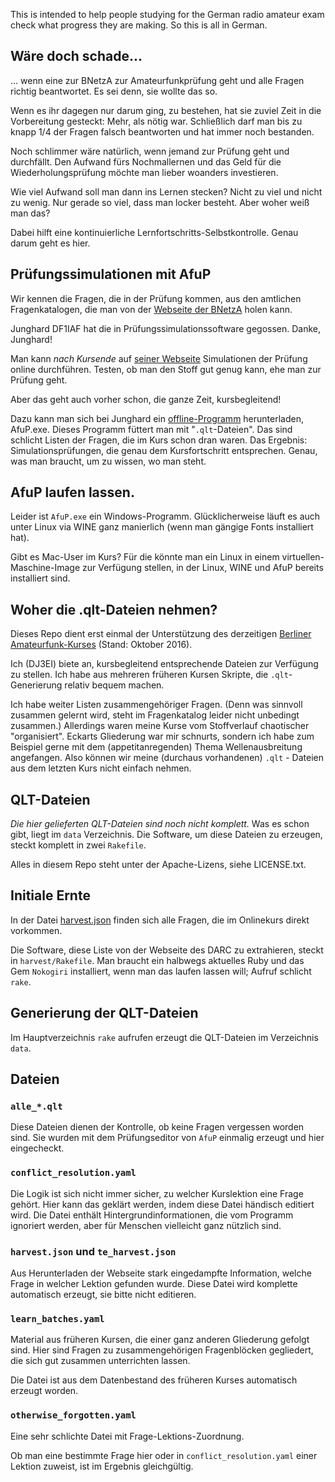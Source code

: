 This is intended to help people studying for the German radio amateur
exam check what progress they are making.  So this is all in German.

## Wäre doch schade...

... wenn eine zur BNetzA zur Amateurfunkprüfung geht und alle Fragen
richtig beantwortet. Es sei denn, sie wollte das so.

Wenn es ihr dagegen nur darum ging, zu bestehen, hat sie zuviel Zeit
in die Vorbereitung gesteckt: Mehr, als nötig war. Schließlich darf
man bis zu knapp 1/4 der Fragen falsch beantworten und hat immer noch
bestanden.

Noch schlimmer wäre natürlich, wenn jemand zur Prüfung geht und
durchfällt. Den Aufwand fürs Nochmallernen und das Geld für die
Wiederholungsprüfung möchte man lieber woanders investieren.

Wie viel Aufwand soll man dann ins Lernen stecken? Nicht zu viel und
nicht zu wenig. Nur gerade so viel, dass man locker besteht. Aber
woher weiß man das?

Dabei hilft eine kontinuierliche
Lernfortschritts-Selbstkontrolle. Genau darum geht es hier.

## Prüfungssimulationen mit AfuP

Wir kennen die Fragen, die in der Prüfung kommen, aus den amtlichen
Fragenkatalogen, die man von der [Webseite der
BNetzA](http://www.bundesnetzagentur.de/cln_1432/DE/Sachgebiete/Telekommunikation/Unternehmen_Institutionen/Frequenzen/SpezielleAnwendungen/Amateurfunk/amateurfunk_node.html)
holen kann.

Junghard DF1IAF hat die in Prüfungssimulationssoftware
gegossen. Danke, Junghard!

Man kann _nach Kursende_ auf
[seiner Webseite](http://www.afup.a36.de/) Simulationen der Prüfung
online durchführen. Testen, ob man den Stoff gut genug kann, ehe man
zur Prüfung geht.

Aber das geht auch vorher schon, die ganze Zeit, kursbegleitend!

Dazu kann man sich bei Junghard ein
[offline-Programm](http://www.afup.a36.de/download/download.html)
herunterladen, AfuP.exe. Dieses Programm füttert man mit
"`.qlt`-Dateien". Das sind schlicht Listen der Fragen, die im Kurs
schon dran waren. Das Ergebnis: Simulationsprüfungen, die genau dem
Kursfortschritt entsprechen.  Genau, was man braucht, um zu wissen, wo
man steht.

## AfuP laufen lassen.

Leider ist `AfuP.exe` ein Windows-Programm. Glücklicherweise läuft es
auch unter Linux via WINE ganz manierlich (wenn man gängige Fonts
installiert hat).

Gibt es Mac-User im Kurs? Für die könnte man ein Linux in einem
virtuellen-Maschine-Image zur Verfügung stellen, in der Linux, WINE
und AfuP bereits installiert sind.

## Woher die .qlt-Dateien nehmen?

Dieses Repo dient erst einmal der Unterstützung des derzeitigen
[Berliner Amateurfunk-Kurses](https://www.chaoswelle.de/Kurs) (Stand:
Oktober 2016).

Ich (DJ3EI) biete an, kursbegleitend entsprechende Dateien zur
Verfügung zu stellen. Ich habe aus mehreren früheren Kursen Skripte,
die `.qlt`-Generierung relativ bequem machen.

Ich habe weiter Listen zusammengehöriger Fragen. (Denn was sinnvoll
zusammen gelernt wird, steht im Fragenkatalog leider nicht unbedingt
zusammen.)  Allerdings waren meine Kurse vom Stoffverlauf chaotischer
"organisiert". Eckarts Gliederung war mir schnurts, sondern ich habe
zum Beispiel gerne mit dem (appetitanregenden) Thema Wellenausbreitung
angefangen. Also können wir meine (durchaus vorhandenen) `.qlt` -
Dateien aus dem letzten Kurs nicht einfach nehmen.

## QLT-Dateien

*Die hier gelieferten QLT-Dateien sind noch nicht komplett.* Was es
schon gibt, liegt im `data` Verzeichnis.  Die Software, um diese
Dateien zu erzeugen, steckt komplett in zwei `Rakefile`.

Alles in diesem Repo steht unter der Apache-Lizens, siehe LICENSE.txt.

## Initiale Ernte

In der Datei [harvest.json](harvest.json) finden sich alle Fragen, die
im Onlinekurs direkt vorkommen.

Die Software, diese Liste von der Webseite des DARC zu extrahieren,
steckt in `harvest/Rakefile`. Man braucht ein halbwegs aktuelles Ruby
und das Gem `Nokogiri` installiert, wenn man das laufen lassen will;
Aufruf schlicht `rake`.

## Generierung der QLT-Dateien

Im Hauptverzeichnis `rake` aufrufen erzeugt die QLT-Dateien im Verzeichnis
`data`.

## Dateien

### `alle_*.qlt`

Diese Dateien dienen der Kontrolle, ob keine Fragen vergessen worden
sind.  Sie wurden mit dem Prüfungseditor von `AfuP` einmalig erzeugt
und hier eingecheckt.

### `conflict_resolution.yaml`

Die Logik ist sich nicht immer sicher, zu welcher Kurslektion eine
Frage gehört.  Hier kann das geklärt werden, indem diese Datei
händisch editiert wird.  Die Datei enthält Hintergrundinformationen,
die vom Programm ignoriert werden, aber für Menschen vielleicht ganz
nützlich sind.

### `harvest.json` und `te_harvest.json`

Aus Herunterladen der Webseite stark eingedampfte Information, welche
Frage in welcher Lektion gefunden wurde.  Diese Datei wird komplette
automatisch erzeugt, sie bitte nicht editieren.

### `learn_batches.yaml`

Material aus früheren Kursen, die einer ganz anderen Gliederung
gefolgt sind.  Hier sind Fragen zu zusammengehörigen Fragenblöcken
gegliedert, die sich gut zusammen unterrichten lassen.

Die Datei ist aus dem Datenbestand des früheren Kurses automatisch
erzeugt worden.

### `otherwise_forgotten.yaml`

Eine sehr schlichte Datei mit Frage-Lektions-Zuordnung.

Ob man eine bestimmte Frage hier oder in `conflict_resolution.yaml`
einer Lektion zuweist, ist im Ergebnis gleichgültig.
